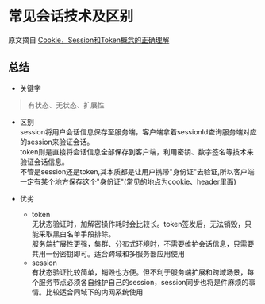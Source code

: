 # 常见会话技术及区别
原文摘自 [Cookie，Session和Token概念的正确理解](https://cloud.tencent.com/developer/news/247610)

## 总结
+ 关键字
>有状态、无状态、扩展性

+ 区别  
session将用户会话信息保存至服务端，客户端拿着sessionId查询服务端对应的session来验证会话。  
token则是直接将会话信息全部保存到客户端，利用密钥、数字签名等技术来验证会话信息。  
不管是session还是token,其本质都是让用户携带"身份证"去验证,所以客户端一定有某个地方保存这个"身份证"(常见的地点为cookie、header里面)

+ 优劣
    + token  
    无状态验证时，加解密操作耗时会比较长。token签发后，无法销毁，只能采取黑白名单手段排除。  
    服务端扩展性更强，集群、分布式环境时，不需要维护会话信息，只需要共用一份密钥即可。适合跨域和多服务器应用使用
    + session  
    有状态验证比较简单，销毁也方便。但不利于服务端扩展和跨域场景，每个服务节点必须各自维护自己的session，session同步也将是件麻烦的事情。比较适合同域下的内网系统使用